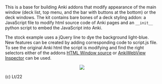This is a base for building Anki addons that modify appearance of the main window (deck list, top menu, and the bar with buttons at the bottom) or the deck windows.
The kit contains bare bones of a deck styling addon: a JavaScript file to modify html source code of Anki pages and an `__init__` python script to embed the JavaScript into Anki.

The stock example uses a jQuery line to dye the background light-blue. New features can be created by adding corresponding code to script.js file. To see the original Anki html the script is modifying and find the right selectors either of the addons [HTML Window source](https://ankiweb.net/shared/info/1214415810) or [AnkiWebView Inspector](https://ankiweb.net/shared/info/31746032) can be used.

<center>
<img src="https://github.com/Eltaurus-Lt/Lt-Anki-Addons/blob/main/pages/Anki-Deck-Styling-Addon-Template/dyemainwindowlightblue.png">
</center>

(c) Lt/22
